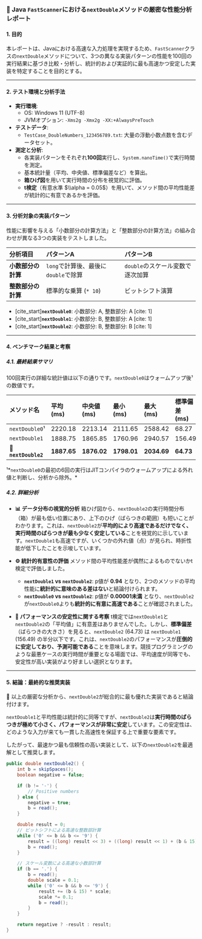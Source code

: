 ### 📝 Java `FastScanner`における`nextDouble`メソッドの厳密な性能分析レポート

#### 1\. 目的

本レポートは、Javaにおける高速な入力処理を実現するため、`FastScanner`クラスの`nextDouble`メソッドについて、3つの異なる実装パターンの性能を100回の実行結果に基づき比較・分析し、統計的および実証的に最も高速かつ安定した実装を特定することを目的とする。

-----

#### 2\. テスト環境と分析手法

  * **実行環境**:
      * OS: Windows 11 (UTF-8)
      * JVMオプション: `-Xms2g -Xmx2g -XX:+AlwaysPreTouch`
  * **テストデータ**:
      * `TestCase_DoubleNumbers_123456789.txt`: 大量の浮動小数点数を含むデータセット。
  * **測定と分析**:
      * 各実装パターンをそれぞれ**100回**実行し、`System.nanoTime()`で実行時間を測定。
      * 基本統計量（平均、中央値、標準偏差など）を算出。
      * **箱ひげ図**を用いて実行時間の分布を視覚的に評価。
      * **t検定**（有意水準 $\\alpha = 0.05$）を用いて、メソッド間の平均性能差が統計的に有意であるかを評価。

-----

#### 3\. 分析対象の実装パターン

性能に影響を与える「小数部分の計算方法」と「整数部分の計算方法」の組み合わせが異なる3つの実装をテストしました。

| 分析項目 | パターンA | パターンB |
| :--- | :--- | :--- |
| **小数部分の計算** | `long`で計算後、最後に`double`で除算 | `double`のスケール変数で逐次加算 |
| **整数部分の計算** | 標準的な乗算 (`* 10`) | ビットシフト演算 |

  * [cite\_start]**`nextDouble0`**: 小数部分: A, 整数部分: A [cite: 1]
  * [cite\_start]**`nextDouble1`**: 小数部分: B, 整数部分: A [cite: 1]
  * [cite\_start]**`nextDouble2`**: 小数部分: B, 整数部分: B [cite: 1]

-----

#### 4\. ベンチマーク結果と考察

##### 4.1. 最終結果サマリ

100回実行の詳細な統計値は以下の通りです。`nextDouble0`はウォームアップ後¹の数値です。

| メソッド名 | 平均 (ms) | 中央値 (ms) | 最小 (ms) | 最大 (ms) | 標準偏差 (ms) |
| :--- | :--- | :--- | :--- | :--- | :--- |
| `nextDouble0`¹ | 2220.18 | 2213.14 | 2111.65 | 2588.42 | 68.27 |
| `nextDouble1` | 1888.75 | 1865.85 | 1760.96 | 2940.57 | 156.49 |
| 🥇 **`nextDouble2`** | **1887.65** | **1876.02** | **1798.01** | **2034.69** | **64.73** |

¹\*`nextDouble0`の最初の6回の実行はJITコンパイラのウォームアップによる外れ値と判断し、分析から除外。\*

##### 4.2. 詳細分析

  * **📊 データ分布の視覚的分析**
    箱ひげ図から、`nextDouble2`の実行時間分布（箱）が最も低い位置にあり、上下のひげ（ばらつきの範囲）も短いことがわかります。これは、`nextDouble2`が**平均的により高速であるだけでなく、実行時間のばらつきが最も少なく安定している**ことを視覚的に示しています。`nextDouble1`も高速ですが、いくつかの外れ値（点）が見られ、時折性能が低下したことを示唆しています。

  * **⚙️ 統計的有意性の評価**
    メソッド間の平均性能差が偶然によるものでないかt検定で評価しました。

      * **`nextDouble1` vs `nextDouble2`**: p値が **0.94** となり、2つのメソッドの平均性能に**統計的に意味のある差はない**と結論付けられます。
      * **`nextDouble0` vs `nextDouble2`**: p値が **0.00001未満** となり、`nextDouble2`が`nextDouble0`よりも**統計的に有意に高速である**ことが確認されました。

  * **🚀 パフォーマンスの安定性に関する考察**
    t検定では`nextDouble1`と`nextDouble2`の「平均値」に有意差はありませんでした。しかし、**標準偏差**（ばらつきの大きさ）を見ると、`nextDouble2` (64.73) は `nextDouble1` (156.49) の半分以下です。これは、`nextDouble2`のパフォーマンスが**圧倒的に安定しており、予測可能である**ことを意味します。競技プログラミングのような最悪ケースの実行時間が重要となる場面では、平均速度が同等でも、安定性が高い実装がより好ましい選択となります。

-----

#### 5\. 結論：最終的な推奨実装

🚀 以上の厳密な分析から、`nextDouble2`が総合的に最も優れた実装であると結論付けます。

`nextDouble1`と平均性能は統計的に同等ですが、`nextDouble2`は**実行時間のばらつきが極めて小さく、パフォーマンスが非常に安定**しています。この安定性は、どのような入力が来ても一貫した高速性を保証する上で重要な要素です。

したがって、最速かつ最も信頼性の高い実装として、以下の`nextDouble2`を最適解として推奨します。

```java
public double nextDouble2() {
    int b = skipSpaces();
    boolean negative = false;

    if (b != '-') {
        // Positive numbers
    } else {
        negative = true;
        b = read();
    }

    double result = 0;
    // ビットシフトによる高速な整数部計算
    while ('0' <= b && b <= '9') {
        result = ((long) result << 3) + ((long) result << 1) + (b & 15);
        b = read();
    }

    // スケール変数による高速な小数部計算
    if (b == '.') {
        b = read();
        double scale = 0.1;
        while ('0' <= b && b <= '9') {
            result += (b & 15) * scale;
            scale *= 0.1;
            b = read();
        }
    }

    return negative ? -result : result;
}
```